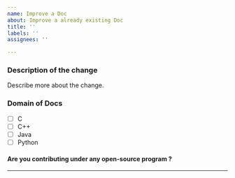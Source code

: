 ```yaml
---
name: Improve a Doc
about: Improve a already existing Doc
title: ''
labels: ''
assignees: ''

---
```


### Description of  the change
Describe more about the change.

### Domain of Docs

- [ ] C
- [ ] C++
- [ ] Java
- [ ] Python

#### Are you contributing under any open-source program ?
<!-- Mention hacktoberfest  here if you are a participant of it, otherwise fill NA -->

<hr/>
